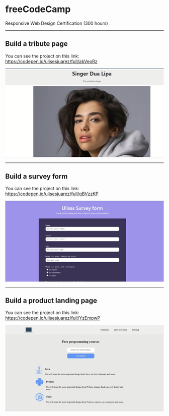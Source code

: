 # freeCodeCamp

Responsive Web Design Certification (300 hours)

---

## Build a tribute page

You can see the project on this link: https://codepen.io/ulisesjuarez/full/abVeoRz

![](img/tribute.JPG)

---

## Build a survey form

You can see the project on this link: https://codepen.io/ulisesjuarez/full/qBVzzKP

![](img/survey.JPG)

---

## Build a product landing page

You can see the project on this link: https://codepen.io/ulisesjuarez/full/YzEmpwP

![](img/product.JPG)
